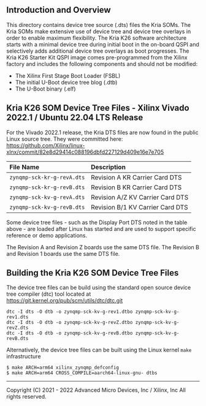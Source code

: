 Introduction and Overview
-------------------------
This directory contains device tree source (.dts) files the Kria SOMs.  The Kria SOMs make extensive use of device tree and device tree overlays in order to enable maximum flexibility.  The Kria K26 software architecture starts with a minimal device tree during initial boot in the on-board QSPI and selectively adds additional device tree overlays as boot progresses.  The Kria K26 Starter Kit QSPI image comes pre-programmed from the Xilinx factory and includes the following components and should not be modified:

* The Xilinx First Stage Boot Loader (FSBL)
* The initial U-Boot device tree blog (.dtb)
* The U-Boot binary (.elf)

Kria K26 SOM Device Tree Files - Xilinx Vivado 2022.1 / Ubuntu 22.04 LTS Release
-----------------------------------------------------
For the Vivado 2022.1 release, the Kria DTS files are now found in the public Linux source tree.  They were committed here: https://github.com/Xilinx/linux-xlnx/commit/82e8d29414c088196dbfd227129d409e16e7e705

|   File Name                            | Description                       |
|   :-------------------------------     | :------------------------------   |
|   `zynqmp-sck-kr-g-revA.dts`           | Revision A KR Carrier Card DTS    |
|   `zynqmp-sck-kr-g-revB.dts`           | Revision B KR Carrier Card DTS    |
|   `zynqmp-sck-kv-g-revA.dts`           | Revision A/Z KV Carrier Card DTS  |
|   `zynqmp-sck-kv-g-revB.dts`           | Revision B/1 KV Carrier Card DTS  |

Some device tree files - such as the Display Port DTS noted in the table above - are loaded after Linux has started and are used to support specific reference or demo applications.

The Revision A and Revision Z boards use the same DTS file.  The Revision B and Revision 1 boards use the same DTS file.

Building the Kria K26 SOM Device Tree Files
--------------------------------------------
The device tree files can be build using the standard open source device tree compiler (dtc) tool located at https://git.kernel.org/pub/scm/utils/dtc/dtc.git
```
dtc -I dts -O dtb -o zynqmp-sck-kv-g-rev1.dtbo zynqmp-sck-kv-g-rev1.dts
dtc -I dts -O dtb -o zynqmp-sck-kv-g-revZ.dtbo zynqmp-sck-kv-g-revZ.dts
dtc -I dts -O dtb -o zynqmp-sck-kv-g-revB.dtbo zynqmp-sck-kv-g-revB.dts
```

Alternatively, the device tree files can be built using the Linux kernel `make` infrastructure
```
$ make ARCH=arm64 xilinx_zynqmp_defconfig
$ make ARCH=arm64 CROSS_COMPILE=aarch64-linux-gnu- dtbs
```

---
Copyright (C) 2021 - 2022 Advanced Micro Devices, Inc / Xilinx, Inc All rights reserved.

